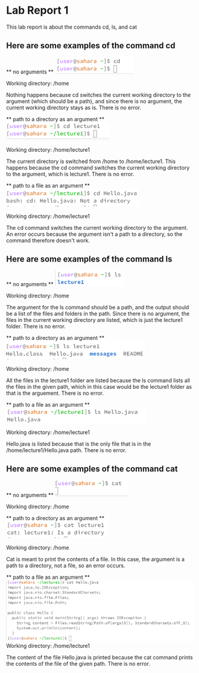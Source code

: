 # Lab Report 1 

This lab report is about the commands cd, ls, and cat

## Here are some examples of the command cd

** no arguments **
![Image](screenshot1.png)	

Working directory: /home

Nothing happens because cd switches the current working directory to the argument (which should be a path), and since there is no argument, the current working directory stays as is. There is no error.

** path to a directory as an argument **
![Image](screenshot2.png)	

Working directory: /home/lecture1

The current directory is switched from /home to /home/lecture1. This happens because the cd command switches the current working directory to the argument, which is lecture1. There is no error.

** path to a file as an argument **
![Image](screenshot3.png)	

Working directory: /home/lecture1

The cd command switches the current working directory to the argument. An error occurs because the argument isn't a path to a directory, so the command therefore doesn't work. 

## Here are some examples of the command ls

** no arguments **
![Image](screenshot8.png)	

Working directory: /home

The argument for the ls command should be a path, and the output should be a list of the files and folders in the path. Since there is no argument, the files in the current working directory are listed, which is just the lecture1 folder. There is no error.

** path to a directory as an argument **
![Image](screenshot9.png)	

Working directory: /home

All the files in the lecture1 folder are listed because the ls command lists all the files in the given path, which in this case would be the lecture1 folder as that is the arguement. There is no error.

** path to a file as an argument **
![Image](screenshot10.png)	

Working directory: /home/lecture1

Hello.java is listed because that is the only file that is in the /home/lecture1/Hello.java path. There is no error. 

## Here are some examples of the command cat

** no arguments **
![Image](screenshot5.png)	

Working directory: /home

** path to a directory as an argument **
![Image](screenshot6.png)	

Working directory: /home

Cat is meant to print the contents of a file. In this case, the argument is a path to a directory, not a file, so an error occurs.

** path to a file as an argument **
![Image](screenshot7.png)	
Working directory: /home/lecture1

The content of the file Hello.java is printed because the cat command prints the contents of the file of the given path. There is no error.
